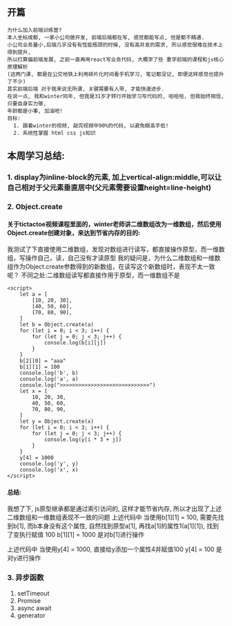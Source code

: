 ## 开篇
    为什么加入前端训练营?
    本人坐标成都, 一家小公司做开发, 前端后端都在写, 感觉都能写点, 但是都不精通.
    小公司业务量小,后端几乎没有有性能瓶颈的时候, 没有高并发的需求, 所以感觉很难在技术上得到提升,
    所以打算偏前端发展, 之前一直再用react写业务代码, 大概学了些 重学前端的课程和js核心原理解析
    (这两门课, 都是在公交地铁上利用碎片化时间看手机学习, 笔记都没记, 即便这样感觉也提升了不少)
    其实前端后端 对于我来说无所谓, 关键需要有人带, 才能快速进步.
    在说一点, 我和winter同年, 但我是31岁才转行开始学习写代码的, 哈哈哈, 但我始终相信,只要自身实力够,
    年龄都是小事, 加油吧!
    目标: 
      1. 跟着winter的视频, 敲完视频中90%的代码, 以避免眼高手低!
      2. 系统性掌握 html css js知识
      
## 本周学习总结:
### 1. display为inline-block的元素, 加上vertical-align:middle,可以让自己相对于父元素垂直居中(父元素需要设置height=line-height)

### 2. Object.create
#### 关于tictactoe视频课程里面的，winter老师讲二维数组改为一维数组，然后使用Object.create创建对象，来达到节省内存的目的:
 我测试了下直接使用二维数组，发现对数组进行读写，都直接操作原型，而一维数组，写操作自己，读，自己没有才读原型
 我的疑问是，为什么二维数组和一维数组作为Object.create参数得到的新数组，在读写这个新数组时，表现不太一致呢？
 不同之处:二维数组读写都直接作用于原型，而一维数组不是
``` 
<script>
    let a = [
        [10, 20, 30],
        [40, 50, 60],
        [70, 80, 90],
    ]
    let b = Object.create(a)
    for (let i = 0; i < 3; i++) {
        for (let j = 0; j < 3; j++) {
            console.log(b[i][j])
        }
    }
    b[2][0] = "aaa"
    b[1][1] = 100
    console.log('b', b)
    console.log('a', a)
    console.log(">>>>>>>>>>>>>>>>>>>>>>>>>>>>>")
    let x = [
        10, 20, 30,
        40, 50, 60,
        70, 80, 90,
    ]
    let y = Object.create(x)
    for (let i = 0; i < 3; i++) {
        for (let j = 0; j < 3; j++) {
            console.log(y[i * 3 + j])
        }
    }
    y[4] = 1000
    console.log('y', y)
    console.log('x', x)
</script>
```
#### 总结:
我想了下, js原型继承都是通过索引访问的, 这样才能节省内存, 所以才出现了上述二维数组和一维数组表现不一致的问题
上述代码中 当使用b[1][1] = 100, 需要先找到b[1], 而b本身没有这个属性, 自然找到原型a[1], 
再找a[1]的属性1(a[1][1]), 找到了变执行赋值 100
b[1][1] = 1000 是对b[1]进行操作

上述代码中 当使用y[4] = 1000, 直接给y添加一个属性4并赋值100
y[4] = 100 是对y进行操作

### 3. 异步函数
   1. setTimeout
   2. Promise
   3. async await
   4. generator
